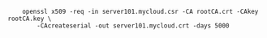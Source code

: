         openssl x509 -req -in server101.mycloud.csr -CA rootCA.crt -CAkey rootCA.key \
            -CAcreateserial -out server101.mycloud.crt -days 5000
